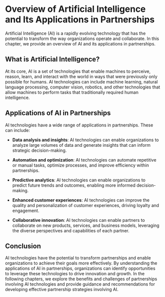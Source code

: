Overview of Artificial Intelligence and Its Applications in Partnerships
======================================================================================

Artificial Intelligence (AI) is a rapidly evolving technology that has the potential to transform the way organizations operate and collaborate. In this chapter, we provide an overview of AI and its applications in partnerships.

What is Artificial Intelligence?
--------------------------------

At its core, AI is a set of technologies that enable machines to perceive, reason, learn, and interact with the world in ways that were previously only possible for humans. AI technologies can include machine learning, natural language processing, computer vision, robotics, and other technologies that allow machines to perform tasks that traditionally required human intelligence.

Applications of AI in Partnerships
----------------------------------

AI technologies have a wide range of applications in partnerships. These can include:

* **Data analysis and insights**: AI technologies can enable organizations to analyze large volumes of data and generate insights that can inform strategic decision-making.

* **Automation and optimization**: AI technologies can automate repetitive or manual tasks, optimize processes, and improve efficiency within partnerships.

* **Predictive analytics**: AI technologies can enable organizations to predict future trends and outcomes, enabling more informed decision-making.

* **Enhanced customer experiences**: AI technologies can improve the quality and personalization of customer experiences, driving loyalty and engagement.

* **Collaborative innovation**: AI technologies can enable partners to collaborate on new products, services, and business models, leveraging the diverse perspectives and capabilities of each partner.

Conclusion
----------

AI technologies have the potential to transform partnerships and enable organizations to achieve their goals more effectively. By understanding the applications of AI in partnerships, organizations can identify opportunities to leverage these technologies to drive innovation and growth. In the following chapters, we explore the benefits and challenges of partnerships involving AI technologies and provide guidance and recommendations for developing effective partnership strategies involving AI.
